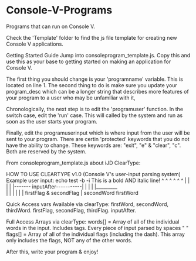 # Console-V-Programs
Programs that can run on Console V.

Check the 'Template' folder to find the js file template for creating new Console V applications.

Getting Started Guide
Jump into consoleprogram_template.js. Copy this and use this as your base to getting started on making an application for Console V. 

The first thing you should change is your 'programname' variable. This is located on line 1. 
The second thing to do is make sure you update your program_desc which can be a longer string that describes more features of your program to a user who may be unfamiliar with it,

Chronologically, the next step is to edit the 'programuser' function. In the switch case, edit the 'run' case. This will called by the system and run as soon as the user starts your program.

Finally, edit the programuserinput which is where input from the user will be sent to your program. There are certin 'protected' keywords that you do not have the ability to change. These keywords are: "exit", "e" & "clear", "c". Both are reserved by the system. 

From consoleprogram_template.js about iJD ClearType:

HOW TO USE CLEARTYPE v1.0 (Console V's user-input parsing system)
Example user input:
echo test -b -i This is a bold AND italic line!
 ^   ^    ^  ^  ^                             ^
 |   |    |  |  |------- inputAfter-----------|
 |   |    |  |_________         
 |   |    |           |
 |   |    firstFlag & secondFlag
 |   secondWord
firstWord

Quick Access vars Available via clearType:
firstWord, secondWord, thirdWord. 
firstFlag, secondFlag, thirdFlag.
inputAfter.

Full Access Arrays via clearType:
words[] = Array of all of the individual words in the input. Includes tags. Every piece
           of input parsed by spaces " "
flags[] = Array of all of the individual flags (including the dash). This
           array only includes the flags, NOT any of the other words.

After this, write your program & enjoy!

